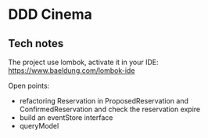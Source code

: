 # DDD Cinema

## Tech notes

The project use lombok, activate it in your IDE: https://www.baeldung.com/lombok-ide


Open points:

* refactoring Reservation in ProposedReservation and ConfirmedReservation and check the reservation expire
* build an eventStore interface
* queryModel
